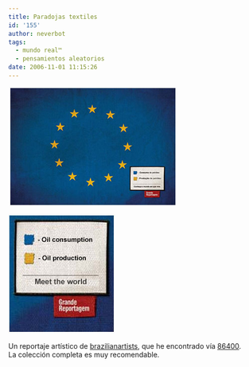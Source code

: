 ```yaml
---
title: Paradojas textiles
id: '155'
author: neverbot
tags:
  - mundo real™
  - pensamientos aleatorios
date: 2006-11-01 11:15:26
---
```


![La Unión Europea](./paradojas-textiles/europeunion01.jpg "La Unión Europea")

![La Unión Europea](./paradojas-textiles/europeunion02.jpg "La Unión Europea")

Un reportaje artístico de [brazilianartists](http://www.brazilianartists.net/home/flags/), que he encontrado vía [86400](http://86400.es/2006/10/08/conoce-tu-mundo/).  
La colección completa es muy recomendable.